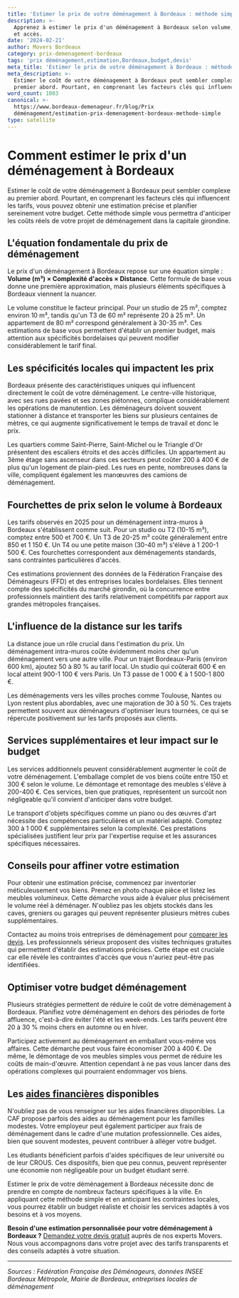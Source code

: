 ```yaml
---
title: 'Estimer le prix de votre déménagement à Bordeaux : méthode simple'
description: >-
  Apprenez à estimer le prix d'un déménagement à Bordeaux selon volume, distance
  et accès.
date: '2024-02-21'
author: Movers Bordeaux
category: prix-demenagement-bordeaux
tags: 'prix déménagement,estimation,Bordeaux,budget,devis'
meta_title: 'Estimer le prix de votre déménagement à Bordeaux : méthode simple'
meta_description: >-
  Estimer le coût de votre déménagement à Bordeaux peut sembler complexe au
  premier abord. Pourtant, en comprenant les facteurs clés qui influencent les.
word_count: 1003
canonical: >-
  https://www.bordeaux-demenageur.fr/blog/Prix
  déménagement/estimation-prix-demenagement-bordeaux-methode-simple
type: satellite
---
```



# Comment estimer le prix d'un déménagement à Bordeaux

Estimer le coût de votre déménagement à Bordeaux peut sembler complexe au premier abord. Pourtant, en comprenant les facteurs clés qui influencent les tarifs, vous pouvez obtenir une estimation précise et planifier sereinement votre budget. Cette méthode simple vous permettra d'anticiper les coûts réels de votre projet de déménagement dans la capitale girondine.

## L'équation fondamentale du prix de déménagement

Le prix d'un déménagement à Bordeaux repose sur une équation simple : **Volume (m³) × Complexité d'accès × Distance**. Cette formule de base vous donne une première approximation, mais plusieurs éléments spécifiques à Bordeaux viennent la nuancer.

Le volume constitue le facteur principal. Pour un studio de 25 m², comptez environ 10 m³, tandis qu'un T3 de 60 m² représente 20 à 25 m³. Un appartement de 80 m² correspond généralement à 30-35 m³. Ces estimations de base vous permettent d'établir un premier budget, mais attention aux spécificités bordelaises qui peuvent modifier considérablement le tarif final.

## Les spécificités locales qui impactent les prix

Bordeaux présente des caractéristiques uniques qui influencent directement le coût de votre déménagement. Le centre-ville historique, avec ses rues pavées et ses zones piétonnes, complique considérablement les opérations de manutention. Les déménageurs doivent souvent stationner à distance et transporter les biens sur plusieurs centaines de mètres, ce qui augmente significativement le temps de travail et donc le prix.

Les quartiers comme Saint-Pierre, Saint-Michel ou le Triangle d'Or présentent des escaliers étroits et des accès difficiles. Un appartement au 3ème étage sans ascenseur dans ces secteurs peut coûter 200 à 400 € de plus qu'un logement de plain-pied. Les rues en pente, nombreuses dans la ville, compliquent également les manœuvres des camions de déménagement.

## Fourchettes de prix selon le volume à Bordeaux

Les tarifs observés en 2025 pour un déménagement intra-muros à Bordeaux s'établissent comme suit. Pour un studio ou T2 (10-15 m³), comptez entre 500 et 700 €. Un T3 de 20-25 m³ coûte généralement entre 850 et 1 150 €. Un T4 ou une petite maison (30-40 m³) s'élève à 1 200-1 500 €. Ces fourchettes correspondent aux déménagements standards, sans contraintes particulières d'accès.

Ces estimations proviennent des données de la Fédération Française des Déménageurs (FFD) et des entreprises locales bordelaises. Elles tiennent compte des spécificités du marché girondin, où la concurrence entre professionnels maintient des tarifs relativement compétitifs par rapport aux grandes métropoles françaises.

## L'influence de la distance sur les tarifs

La distance joue un rôle crucial dans l'estimation du prix. Un déménagement intra-muros coûte évidemment moins cher qu'un déménagement vers une autre ville. Pour un trajet Bordeaux-Paris (environ 600 km), ajoutez 50 à 80 % au tarif local. Un studio qui coûterait 600 € en local atteint 900-1 100 € vers Paris. Un T3 passe de 1 000 € à 1 500-1 800 €.

Les déménagements vers les villes proches comme Toulouse, Nantes ou Lyon restent plus abordables, avec une majoration de 30 à 50 %. Ces trajets permettent souvent aux déménageurs d'optimiser leurs tournées, ce qui se répercute positivement sur les tarifs proposés aux clients.

## Services supplémentaires et leur impact sur le budget

Les services additionnels peuvent considérablement augmenter le coût de votre déménagement. L'emballage complet de vos biens coûte entre 150 et 300 € selon le volume. Le démontage et remontage des meubles s'élève à 200-400 €. Ces services, bien que pratiques, représentent un surcoût non négligeable qu'il convient d'anticiper dans votre budget.

Le transport d'objets spécifiques comme un piano ou des œuvres d'art nécessite des compétences particulières et un matériel adapté. Comptez 300 à 1 000 € supplémentaires selon la complexité. Ces prestations spécialisées justifient leur prix par l'expertise requise et les assurances spécifiques nécessaires.

## Conseils pour affiner votre estimation

Pour obtenir une estimation précise, commencez par inventorier méticuleusement vos biens. Prenez en photo chaque pièce et listez les meubles volumineux. Cette démarche vous aide à évaluer plus précisément le volume réel à déménager. N'oubliez pas les objets stockés dans les caves, greniers ou garages qui peuvent représenter plusieurs mètres cubes supplémentaires.

Contactez au moins trois entreprises de déménagement pour [comparer les devis](/blog/prix/comparatif-prix-devis-demenagement). Les professionnels sérieux proposent des visites techniques gratuites qui permettent d'établir des estimations précises. Cette étape est cruciale car elle révèle les contraintes d'accès que vous n'auriez peut-être pas identifiées.

## Optimiser votre budget déménagement

Plusieurs stratégies permettent de réduire le coût de votre déménagement à Bordeaux. Planifiez votre déménagement en dehors des périodes de forte affluence, c'est-à-dire éviter l'été et les week-ends. Les tarifs peuvent être 20 à 30 % moins chers en automne ou en hiver.

Participez activement au déménagement en emballant vous-même vos affaires. Cette démarche peut vous faire économiser 200 à 400 €. De même, le démontage de vos meubles simples vous permet de réduire les coûts de main-d'œuvre. Attention cependant à ne pas vous lancer dans des opérations complexes qui pourraient endommager vos biens.

## Les [aides financières](/blog/etudiant/aide-financiere-demenagement-etudiant) disponibles

N'oubliez pas de vous renseigner sur les aides financières disponibles. La CAF propose parfois des aides au déménagement pour les familles modestes. Votre employeur peut également participer aux frais de déménagement dans le cadre d'une mutation professionnelle. Ces aides, bien que souvent modestes, peuvent contribuer à alléger votre budget.

Les étudiants bénéficient parfois d'aides spécifiques de leur université ou de leur CROUS. Ces dispositifs, bien que peu connus, peuvent représenter une économie non négligeable pour un budget étudiant serré.

Estimer le prix de votre déménagement à Bordeaux nécessite donc de prendre en compte de nombreux facteurs spécifiques à la ville. En appliquant cette méthode simple et en anticipant les contraintes locales, vous pourrez établir un budget réaliste et choisir les services adaptés à vos besoins et à vos moyens.

**Besoin d'une estimation personnalisée pour votre déménagement à Bordeaux ?** [Demandez votre devis gratuit](/blog/devis/guide) auprès de nos experts Movers. Nous vous accompagnons dans votre projet avec des tarifs transparents et des conseils adaptés à votre situation.

---

*Sources : Fédération Française des Déménageurs, données INSEE Bordeaux Métropole, Mairie de Bordeaux, entreprises locales de déménagement*
